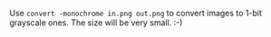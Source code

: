 Use `convert -monochrome in.png out.png` to convert images to 1-bit grayscale ones.
The size will be very small. :-)
